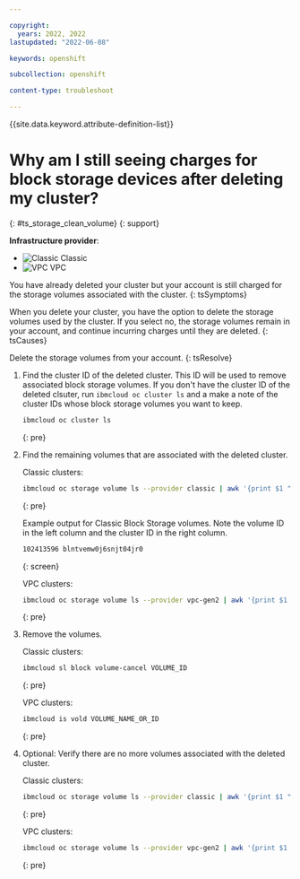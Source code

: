 ```yaml
---

copyright: 
  years: 2022, 2022
lastupdated: "2022-06-08"

keywords: openshift

subcollection: openshift

content-type: troubleshoot

---
```


{{site.data.keyword.attribute-definition-list}}



# Why am I still seeing charges for block storage devices after deleting my cluster?
{: #ts_storage_clean_volume}
{: support}

**Infrastructure provider**:
* ![Classic](../icons/classic.svg "Classic") Classic
* ![VPC](../icons/vpc.svg "VPC") VPC

You have already deleted your cluster but your account is still charged for the storage volumes associated with the cluster.
{: tsSymptoms}


When you delete your cluster, you have the option to delete the storage volumes used by the cluster. If you select no, the storage volumes remain in your account, and continue incurring charges until they are deleted.
{: tsCauses}

Delete the storage volumes from your account.
{: tsResolve}

1. Find the cluster ID of the deleted cluster. This ID will be used to remove associated block storage volumes. If you don't have the cluster ID of the deleted clsuter, run `ibmcloud oc cluster ls` and a make a note of the cluster IDs whose block storage volumes you want to keep.

    ```sh
    ibmcloud oc cluster ls
    ```
    {: pre}
1. Find the remaining volumes that are associated with the deleted cluster.

    Classic clusters:
    ```sh
    ibmcloud oc storage volume ls --provider classic | awk '{print $1 " " $8}'
    ```
    {: pre}
    
    Example output for Classic Block Storage volumes. Note the volume ID in the left column and the cluster ID in the right column.
    ```sh
    102413596 blntvemw0j6snjt04jr0
    ```
    {: screen}
    
    
    VPC clusters:
    ```sh
    ibmcloud oc storage volume ls --provider vpc-gen2 | awk '{print $1 " " $8}'
    ```
    {: pre}

2. Remove the volumes.
    
    Classic clusters:
    ```sh
    ibmcloud sl block volume-cancel VOLUME_ID
    ```
    {: pre}

    VPC clusters:
    ```sh
    ibmcloud is vold VOLUME_NAME_OR_ID
    ```
    {: pre}

3. Optional: Verify there are no more volumes associated with the deleted cluster.
    
    Classic clusters:
    ```sh
    ibmcloud oc storage volume ls --provider classic | awk '{print $1 " " $8}'
    ```
    {: pre}

    VPC clusters:
    ```sh
    ibmcloud oc storage volume ls --provider vpc-gen2 | awk '{print $1 " " $8}'
    ```
    {: pre}
